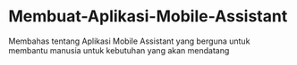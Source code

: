 # Membuat-Aplikasi-Mobile-Assistant
Membahas tentang Aplikasi Mobile Assistant yang berguna untuk membantu manusia untuk kebutuhan yang akan mendatang
